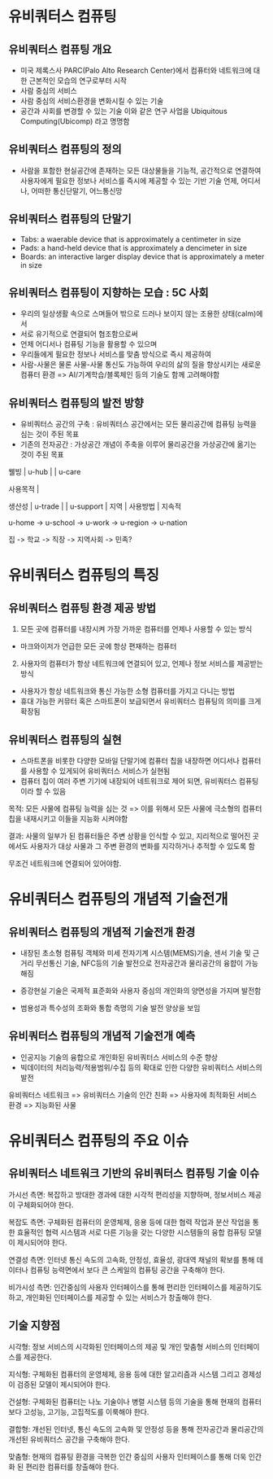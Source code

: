 # 유비쿼터스 컴퓨팅
## 유비쿼터스 컴퓨팅 개요
* 미국 제록스사 PARC(Palo Alto Research Center)에서 컴퓨터와 네트워크에 대한 근본적인 모습의 연구로부터 시작
* 사람 중심의 서비스
* 사람 중심의 서비스환경을 변화시킬 수 있는 기술
* 공간과 사회를 변경할 수 있는 기술
이와 같은 연구 사업을 Ubiquitous Computing(Ubicomp) 라고 명명함

## 유비쿼터스 컴퓨팅의 정의
* 사람을 포함한 현실공간에 존재하는 모든 대상물들을 기능적, 공간적으로 연결하여 사용자에게 필요한 정보나 서비스를 즉시에 제공할 수 있는 기반 기술
언제, 어디서나, 어떠한 통신단말기, 어느통신망

## 유비쿼터스 컴퓨팅의 단말기
* Tabs: a waerable device that is approximately a centimeter in size
* Pads: a hand-held device that is approximately a dencimeter in size
* Boards: an interactive larger display device that is approximately a meter in size

## 유비쿼터스 컴퓨팅이 지향하는 모습 : 5C 사회
* 우리의 일상생활 속으로 스며들어 밖으로 드러나 보이지 않는 조용한 상태(calm)에서
* 서로 유기적으로 연결되어 협조함으로써
* 언제 어디서나 컴퓨팅 기능을 활용할 수 있으며
* 우리들에게 필요한 정보나 서비스를 맞춤 방식으로 즉시 제공하여
* 사람-사물은 물론 사물-사물 통신도 가능하여 우리의 삻의 질을 향상시키는 새로운 컴퓨터 환경
=> AI/기계학습/블록체인 등의 기술도 함께 고려해야함

## 유비쿼터스 컴퓨팅의 발전 방향
* 유비쿼터스 공간의 구축 : 유비쿼터스 공간에서는 모든 물리공간에 컴퓨팅 능력을 심는 것이 주된 목표
* 기존의 전자공간 : 가상공간 개념이 주축을 이루어 물리공간을 가상공간에 옮기는 것이 주된 목표

웰빙      | u-hub   |           | u-care
 
사용목적  | 

생산성    | u-trade |           | u-support
          | 지역    | 사용방법 | 지속적

u-home -> u-school -> u-work -> u-region -> u-nation

집 -> 학교 -> 직장 -> 지역사회 -> 민족?


# 유비쿼터스 컴퓨팅의 특징
## 유비쿼터스 컴퓨팅 환경 제공 방법
1. 모든 곳에 컴퓨터를 내장시켜 가장 가까운 컴퓨터를 언제나 사용할 수 있는 방식
* 마크와이저가 언급한 모든 곳에 항상 편재하는 컴퓨터
2. 사용자의 컴퓨터가 항상 네트워크에 연결되어 있고, 언제나 정보 서비스를 제공받는 방식
* 사용자가 항상 네트워크와 통신 가능한 소형 컴퓨터를 가지고 다니는 방법
* 휴대 가능한 커뮤터 혹은 스마트폰이 보급되면서 유비쿼터스 컴퓨팅의 의미를 크게 확장됨

## 유비쿼터스 컴퓨팅의 실현
* 스마트폰을 비롯한 다양한 모바일 단말기에 컴퓨터 칩을 내장하면 어디서나 컴퓨터를 사용할 수 있게되어 유비쿼터스 서비스가 실현됨
* 컴퓨터 칩이 여러 주변 기기에 내장되어 네트워크로 제어 되면, 유비쿼터스 컴퓨팅이라 할 수 있음

목적: 모든 사물에 컴퓨팅 능력을 심는 것 => 이를 위해서 모든 사물에 극소형의 컴퓨터 칩을 내재시키고 이들을 지능화 시켜야함

결과: 사물의 일부가 된 컴퓨터들은 주변 상황을 인식할 수 있고, 지리적으로 떨어진 곳에서도 사용자가 대상 사물과 그 주변 환경의 변화를 지각하거나 추적할 수 있도록 함

무조건 네트워크에 연결되어 있어야함.

# 유비쿼터스 컴퓨팅의 개념적 기술전개
## 유비쿼터스 컴퓨팅의 개념적 기술전개 환경
* 내장된 초소형 컴퓨팅 객체와 미세 전자기계 시스템(MEMS)기술, 센서 기술 및 근거리 무선통신 기술, NFC등의 기술 발전으로 전자공간과 물리공간의 융햡이 가능해짐

* 증강현실 기술은 국제적 표준화와 사용자 중심의 개인화의 양면성을 가지며 발전함
* 범용성과 특수성의 조화와 통합 측명의 기술 발전 양상을 보임

## 유비쿼터스 컴퓨팅의 개념적 기술전개 예측
* 인공지능 기술의 융합으로 개인화된 유비쿼터스 서비스의 수준 향상
* 빅데이터의 처리능력/적용범위/수집 등의 확대로 인한 다양한 유비쿼터스 서비스의 발전

유비쿼터스 네트워크 => 유비쿼터스 기술의 인간 친화 => 사용자에 최적화된 서비스 환경 => 지능화된 사물

# 유비쿼터스 컴퓨팅의 주요 이슈

## 유비쿼터스 네트워크 기반의 유비쿼터스 컴퓨팅 기술 이슈

가시선 측면: 복잡하고 방대한 경과에 대한 시각적 편리성을 지향하며, 정보서비스 제공이 구체화되어야 한다.

복잡도 측면: 구체화된 컴퓨터의 운영체제, 응용 등에 대한 협력 작업과 분산 작업을 통한 효율적인 협력 시스템과 서로 다른 기능을 갖는 다양한 시스템들의 융합 컴퓨팅 모델이 제시되어야 한다.

연결성 측면: 인터넷 통신 속도의 고속화, 안정성, 효율성, 광대역 채널의 확보를 통해 데이터나 컴퓨팅 능력면에서 보다 큰 스케일의 컴퓨팅 공간을 구축해야 한다.

비가시성 측면: 인간중심의 사용자 인터페이스를 통해 편리한 인터페이스를 제공하기도 하고, 개인화된 인터페이스를 제공할 수 있는 서비스가 창출해야 한다.

## 기술 지향점
시각형: 정보 서비스의 시각화된 인터페이스의 제공 및 개인 맞춤형 서비스의 인터페이스를 제공한다.

지식형: 구체화된 컴퓨터의 운영체제, 응용 등에 대한 알고리즘과 시스템 그리고 경제성이 검증된 모델이 제시되어야 한다.

건설형: 구체화된 컴퓨터는 나노 기술이나 병렬 시스템 등의 기술을 통해 현재의 컴퓨터 보다 고성능, 고기능, 고집적도를 이룩해야 한다. 

결합형: 개선된 인터넷, 통신 속도의 고속화 및 안정성 등을 통해 전자공간과 물리공간의 개선된 유비쿼터스 공간을 구축해야 한다. 

맞춤형: 현재의 컴퓨팅 환경을 극복한 인간 중심의 사용자 인터페이스를 통해 더욱 인간화 된 편리한 컴퓨터를 창출해야 한다.

